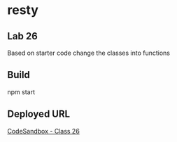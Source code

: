 # resty

## Lab 26

Based on starter code change the classes into functions

## Build

npm start

## Deployed URL

[CodeSandbox - Class 26](https://codesandbox.io/p/github/JMCov/resty/main?file=%2FREADME.md&workspace=%257B%2522activeFileId%2522%253A%2522clfipbas40003g1cwa0ai6dn6%2522%252C%2522openFiles%2522%253A%255B%2522%252FREADME.md%2522%255D%252C%2522sidebarPanel%2522%253A%2522EXPLORER%2522%252C%2522gitSidebarPanel%2522%253A%2522COMMIT%2522%252C%2522spaces%2522%253A%257B%2522clfipbca60015356lgdw1a0n1%2522%253A%257B%2522key%2522%253A%2522clfipbca60015356lgdw1a0n1%2522%252C%2522name%2522%253A%2522Default%2522%252C%2522devtools%2522%253A%255B%257B%2522type%2522%253A%2522PREVIEW%2522%252C%2522taskId%2522%253A%2522start%2522%252C%2522port%2522%253A3000%252C%2522key%2522%253A%2522clfipc2a80095356ld2c41hsx%2522%252C%2522isMinimized%2522%253Afalse%257D%252C%257B%2522key%2522%253A%2522clfipbca60016356lm4aj3z5l%2522%252C%2522type%2522%253A%2522PROJECT_SETUP%2522%252C%2522isMinimized%2522%253Afalse%257D%252C%257B%2522type%2522%253A%2522TASK_LOG%2522%252C%2522taskId%2522%253A%2522start%2522%252C%2522key%2522%253A%2522clfipbzce005x356llqep7fpf%2522%252C%2522isMinimized%2522%253Afalse%257D%255D%257D%257D%252C%2522currentSpace%2522%253A%2522clfipbca60015356lgdw1a0n1%2522%252C%2522spacesOrder%2522%253A%255B%2522clfipbca60015356lgdw1a0n1%2522%255D%252C%2522hideCodeEditor%2522%253Afalse%257D)
